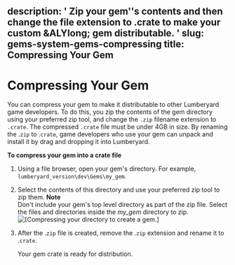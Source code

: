 description: ' Zip your gem''s contents and then change the file extension to .crate
  to make your custom &ALYlong; gem distributable. '
slug: gems-system-gems-compressing
title: Compressing Your Gem
---
# Compressing Your Gem<a name="gems-system-gems-compressing"></a>

You can compress your gem to make it distributable to other Lumberyard game developers\. To do this, you zip the contents of the gem directory using your preferred zip tool, and change the `.zip` filename extension to `.crate`\. The compressed `.crate` file must be under 4GB in size\. By renaming the \.`zip` to \.`crate`, game developers who use your gem can unpack and install it by drag and dropping it into Lumberyard\.

**To compress your gem into a crate file**

1. Using a file browser, open your gem's directory\. For example, `lumberyard_version\dev\Gems\my_gem`\.

1. Select the contents of this directory and use your preferred zip tool to zip them\.
**Note**  
Don't include your gem's top level directory as part of the zip file\. Select the files and directories inside the *my\_gem* directory to zip\.  
![\[Compressing your directory to create a gem.\]](/images/userguide/gems-system-gems-creating.png)

1. After the \.`zip` file is created, remove the \.`zip` extension and rename it to \.`crate`\.

   Your gem crate is ready for distribution\.